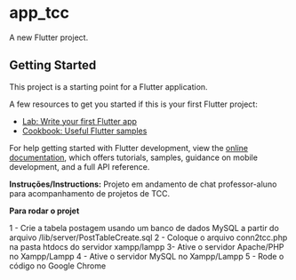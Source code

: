 # app_tcc

A new Flutter project.

## Getting Started

This project is a starting point for a Flutter application.

A few resources to get you started if this is your first Flutter project:

- [Lab: Write your first Flutter app](https://docs.flutter.dev/get-started/codelab)
- [Cookbook: Useful Flutter samples](https://docs.flutter.dev/cookbook)

For help getting started with Flutter development, view the
[online documentation](https://docs.flutter.dev/), which offers tutorials,
samples, guidance on mobile development, and a full API reference.


**Instruções/Instructions:**
Projeto em andamento de chat professor-aluno para acompanhamento de projetos de TCC.

**Para rodar o projet**

1 - Crie a tabela postagem usando um banco de dados MySQL a partir do arquivo /lib/server/PostTableCreate.sql
2 - Coloque o arquivo conn2tcc.php na pasta htdocs do servidor xampp/lampp
3- Ative o servidor Apache/PHP no Xampp/Lampp
4 - Ative o servidor MySQL no Xampp/Lampp
5 - Rode o código no Google Chrome
